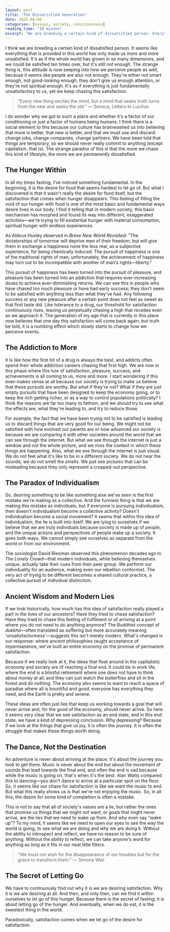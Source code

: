 ```yaml
---
layout: post
title: "The Dissatisfied Generation"
date: 2025-08-09
categories: [essays, society, consciousness]
reading_time: "10 minute"
excerpt: "We are breeding a certain kind of dissatisfied person. Everything provided in this world has only made us more unsatisfied—as if the whole world has grown in so many dimensions, and we could be satisfied ten times over, but it's still not enough."
---
```


I think we are breeding a certain kind of dissatisfied person. It seems like everything that is provided in this world has only made us more and more unsatisfied. It's as if the whole world has grown in so many dimensions, and we could be satisfied ten times over, but it's still not enough. The strange thing is, this attitude is now seeping into how we perceive people as well, because it seems like people are also not enough. They're either not smart enough, not good-looking enough, they don't give us enough attention, or they're not spiritual enough. It's as if everything is just fundamentally unsatisfactory to us, yet we keep chasing this satisfaction.

> "Every new thing excites the mind, but a mind that seeks truth turns from the new and seeks the old." — Seneca, Letters to Lucilius

I do wonder why we got to such a place and whether it's a factor of our conditioning or just a factor of humans being humans. I think there is a social element to this because our culture has brainwashed us into believing that more is better, that new is better, and that we must use and discard: change jobs, change companies, change partners. We have been told that things are temporary, so we should never really commit to anything (except capitalism, that is). The strange paradox of this is that the more we chase this kind of lifestyle, the more we are permanently dissatisfied.

## The Hunger Within

In all my times fasting, I've noticed something fundamental. In the beginning, it is the desire for food that seems hardest to let go of. But what I discovered is that it wasn't really the desire for food itself, but the satisfaction that comes when hunger disappears. This feeling of filling the void of our hunger with food is one of the most basic and fundamental ways desire lives in our body. I find it telling that in modern society, this basic mechanism has morphed and found its way into different, exaggerated activities—we're trying to fill existential hunger with material consumption, spiritual hunger with endless experiences.

As Aldous Huxley observed in *Brave New World Revisited*: "The dictatorships of tomorrow will deprive men of their freedom, but will give them in exchange a happiness none the less real, as a subjective experience, for being chemically induced. The pursuit of happiness is one of the traditional rights of man; unfortunately, the achievement of happiness may turn out to be incompatible with another of man's rights—liberty." 

This pursuit of happiness has been turned into the pursuit of pleasure, and pleasure has been turned into an addiction that requires ever-increasing doses to achieve ever-diminishing returns. We can see this in people who have chased too much pleasure or have had early success; they don't seem to be satisfied with anything less than what they've had. Any following success or any new pleasure after a certain point does not feel as sweet as that first taste did. Like tolerance to a drug, our threshold for satisfaction continuously rises, leaving us perpetually chasing a high that recedes even as we approach it. The generation of my age that is currently in this place now believes that one day this satisfaction will come back again, but truth be told, it is a numbing effect which slowly starts to change how we perceive events.

## The Addiction to More

It is like how the first hit of a drug is always the best, and addicts often spend their whole addiction careers chasing that first high. We are now in this phase where this lure of satisfaction, pleasure, success, and achievements is all coming to us, more and more. I start wondering if this even makes sense at all because our society is trying to make us believe that these pursuits are worthy. But what if they're not? What if they are just empty pursuits that have been designed to keep the economy going, or to keep the rich getting richer, or as a way to control populations politically? I think the reasons are far too many to fathom, and we should try to see what the effects are, what they're leading to, and try to reduce those.

For example, the fact that we have been trying not to be satisfied is leading us to discard things that are very good for our being. We might not be satisfied with how evolved our parents are or how advanced our society is because we are comparing it with other societies around the world that we can see through the internet. But what we see through the internet is just a window and not the whole picture, and we miss the context in which these things are happening. Also, what we see through the internet is just visual. We do not feel what it's like to be in a different society. We do not hear the sounds; we do not smell the smells. We just see pictures that can be misleading because they only represent a cropped-out perspective.

## The Paradox of Individualism

So, desiring something to be like something else we've seen is the first mistake we're making as a collective. And the funniest thing is that we are making this mistake as individuals, but if everyone is pursuing individualism, then doesn't individualism become a collective activity? Doesn't individualism become a social movement? It seems that within this idea of individualism, the lie is built into itself. We are lying to ourselves if we believe that we are truly individuals because society is made up of people, and the unique actions and perspectives of people make up a society. It goes both ways. We cannot simply see ourselves as separate from the world or from our environment.

The sociologist David Riesman observed this phenomenon decades ago in *The Lonely Crowd*—that modern individuals, while believing themselves unique, actually take their cues from their peer group. We perform our individuality for an audience, making even our rebellion conformist. The very act of trying to be different becomes a shared cultural practice, a collective pursuit of individual distinction.

## Ancient Wisdom and Modern Lies

If we look historically, how much has this idea of satisfaction really played a part in the lives of our ancestors? Have they tried to chase satisfaction? Have they tried to chase this feeling of fulfilment or of arriving at a point where you do not need to do anything anymore? The Buddhist concept of *dukkha*—often translated as suffering but more accurately meaning 'unsatisfactoriness'—suggests this isn't merely modern. What's changed is our response: where ancient philosophies taught acceptance of impermanence, we've built an entire economy on the promise of permanent satisfaction. 

Because if we really look at it, the ideas that float around in the capitalistic economy and society are of reaching a final end. It could be in work life, where the end is a blissful retirement where one does not have to think about money at all, and they can just watch the butterflies and sit in the forest and do nothing. The economy also seems to want to reach a space of paradise where all is bountiful and good, everyone has everything they need, and the Earth is pretty and serene.

These ideas are often just lies that keep us working towards a goal that will never arrive and, for the good of the economy, should never arrive. So here it seems very clear that we see satisfaction as an end state, and in this end state, we have a kind of depressing conclusion. Why depressing? Because if we look at the things that give us joy, it is often the journey. It is often the struggle that makes these things worth doing. 

## The Dance, Not the Destination

An adventure is never about arriving at the place; it's about the journey you took to get there. Music is never about the end but about the movement of sounds that lead towards the final end, and often the end is sad because while the music is going on, that's when it's the best. Alan Watts compared this to dancing—you don't dance to arrive at a particular spot on the floor. So, it seems like our chase for satisfaction is like we want the music to end. But what this really shows us is that we're not enjoying the music. So, in all this, the desire for some kind of completion is often a mistake.

This is not to say that all of society's values are a lie, but rather the ones that promise us things that we might not want, or goals that might never arrive, are the lies that we need to wake up from. And why even say "wake up"? To my mind, it seems like we need to open our eyes to see the way the world is going, to see what we are doing and why we are doing it. Without the ability to introspect and reflect, we have no reason to be sure of anything. Without the ability to reflect, we can take anyone's word for anything as long as it fits in our neat little filters. 

> "We must not wish for the disappearance of our troubles but for the grace to transform them." — Simone Weil

## The Secret of Letting Go

We have to continuously find out why it is we are desiring satisfaction. Why it is we are desiring at all. And then, and only then, can we find it within ourselves to let go of this hunger. Because there is the secret of fasting: it is about letting go of the hunger. And eventually, when we do eat, it is the sweetest thing in the world. 

Paradoxically, satisfaction comes when we let go of the desire for satisfaction.